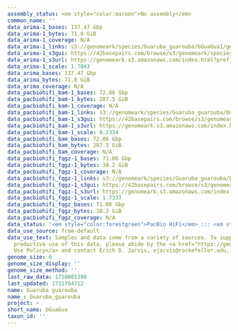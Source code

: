 ```yaml
---
assembly_status: <em style="color:maroon">No assembly</em>
common_name: ''
data_arima-1_bases: 137.47 Gbp
data_arima-1_bytes: 71.8 GiB
data_arima-1_coverage: N/A
data_arima-1_links: s3://genomeark/species/Guaruba_guarouba/bGuaGua1/genomic_data/arima/<br>
data_arima-1_s3gui: https://42basepairs.com/browse/s3/genomeark/species/Guaruba_guarouba/bGuaGua1/genomic_data/arima/
data_arima-1_s3url: https://genomeark.s3.amazonaws.com/index.html?prefix=species/Guaruba_guarouba/bGuaGua1/genomic_data/arima/
data_arima-1_scale: 1.7843
data_arima_bases: 137.47 Gbp
data_arima_bytes: 71.8 GiB
data_arima_coverage: N/A
data_pacbiohifi_bam-1_bases: 72.06 Gbp
data_pacbiohifi_bam-1_bytes: 287.5 GiB
data_pacbiohifi_bam-1_coverage: N/A
data_pacbiohifi_bam-1_links: s3://genomeark/species/Guaruba_guarouba/bGuaGua1/genomic_data/pacbio_hifi/<br>
data_pacbiohifi_bam-1_s3gui: https://42basepairs.com/browse/s3/genomeark/species/Guaruba_guarouba/bGuaGua1/genomic_data/pacbio_hifi/
data_pacbiohifi_bam-1_s3url: https://genomeark.s3.amazonaws.com/index.html?prefix=species/Guaruba_guarouba/bGuaGua1/genomic_data/pacbio_hifi/
data_pacbiohifi_bam-1_scale: 0.2334
data_pacbiohifi_bam_bases: 72.06 Gbp
data_pacbiohifi_bam_bytes: 287.5 GiB
data_pacbiohifi_bam_coverage: N/A
data_pacbiohifi_fqgz-1_bases: 71.06 Gbp
data_pacbiohifi_fqgz-1_bytes: 38.2 GiB
data_pacbiohifi_fqgz-1_coverage: N/A
data_pacbiohifi_fqgz-1_links: s3://genomeark/species/Guaruba_guarouba/bGuaGua1/genomic_data/pacbio_hifi/<br>
data_pacbiohifi_fqgz-1_s3gui: https://42basepairs.com/browse/s3/genomeark/species/Guaruba_guarouba/bGuaGua1/genomic_data/pacbio_hifi/
data_pacbiohifi_fqgz-1_s3url: https://genomeark.s3.amazonaws.com/index.html?prefix=species/Guaruba_guarouba/bGuaGua1/genomic_data/pacbio_hifi/
data_pacbiohifi_fqgz-1_scale: 1.7337
data_pacbiohifi_fqgz_bases: 71.06 Gbp
data_pacbiohifi_fqgz_bytes: 38.2 GiB
data_pacbiohifi_fqgz_coverage: N/A
data_status: '<em style="color:forestgreen">PacBio HiFi</em> ::: <em style="color:forestgreen">Arima</em>'
data_use_source: from-default
data_use_text: Samples and data come from a variety of sources. To support fair and
  productive use of this data, please abide by the <a href="https://genome10k.soe.ucsc.edu/data-use-policies/">Data
  Use Policy</a> and contact Erich D. Jarvis, ejarvis@rockefeller.edu, with any questions.
genome_size: 0
genome_size_display: ''
genome_size_method: ''
last_raw_data: 1710801390
last_updated: 1731704712
name: Guaruba guarouba
name_: Guaruba_guarouba
project: ~
short_name: bGuaGua
taxon_id: ''
---
```

